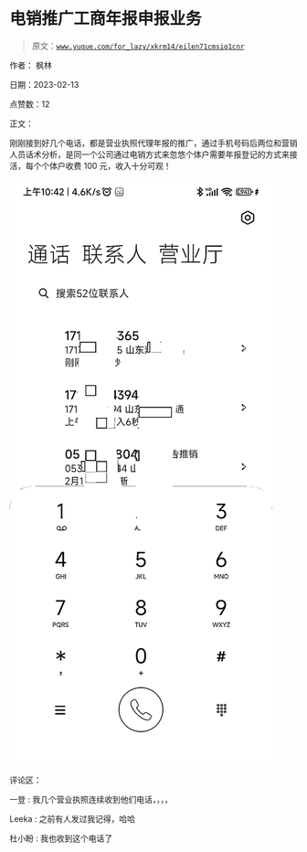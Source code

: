 # 电销推广工商年报申报业务

> 原文：[`www.yuque.com/for_lazy/xkrm14/eilen71cmsiq1cnr`](https://www.yuque.com/for_lazy/xkrm14/eilen71cmsiq1cnr)

作者： 枫林

日期：2023-02-13

点赞数：12

正文：

刚刚接到好几个电话，都是营业执照代理年报的推广，通过手机号码后两位和营销人员话术分析，是同一个公司通过电销方式来忽悠个体户需要年报登记的方式来接活，每个个体户收费 100 元，收入十分可观！

![](img/97c12e32ee2a3ebfa21d7ea0d2a55d4b.png)  

评论区：

一登 : 我几个营业执照连续收到他们电话，，，，

Leeka : 之前有人发过我记得，哈哈

杜小盼 : 我也收到这个电话了



